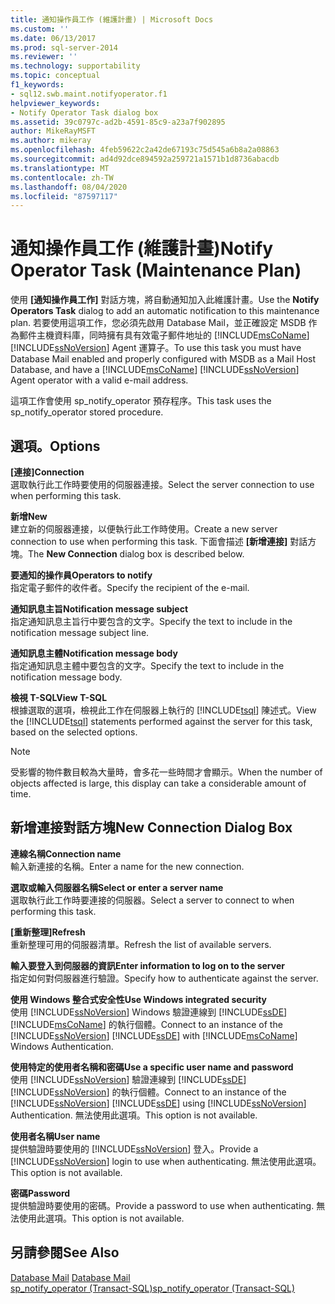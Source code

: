 ```yaml
---
title: 通知操作員工作 (維護計畫) | Microsoft Docs
ms.custom: ''
ms.date: 06/13/2017
ms.prod: sql-server-2014
ms.reviewer: ''
ms.technology: supportability
ms.topic: conceptual
f1_keywords:
- sql12.swb.maint.notifyoperator.f1
helpviewer_keywords:
- Notify Operator Task dialog box
ms.assetid: 39c0797c-ad2b-4591-85c9-a23a7f902895
author: MikeRayMSFT
ms.author: mikeray
ms.openlocfilehash: 4feb59622c2a42de67193c75d545a6b8a2a08863
ms.sourcegitcommit: ad4d92dce894592a259721a1571b1d8736abacdb
ms.translationtype: MT
ms.contentlocale: zh-TW
ms.lasthandoff: 08/04/2020
ms.locfileid: "87597117"
---
```

# <a name="notify-operator-task-maintenance-plan"></a><span data-ttu-id="0af00-102">通知操作員工作 (維護計畫)</span><span class="sxs-lookup"><span data-stu-id="0af00-102">Notify Operator Task (Maintenance Plan)</span></span>
  <span data-ttu-id="0af00-103">使用 **[通知操作員工作]** 對話方塊，將自動通知加入此維護計畫。</span><span class="sxs-lookup"><span data-stu-id="0af00-103">Use the **Notify Operators Task** dialog to add an automatic notification to this maintenance plan.</span></span> <span data-ttu-id="0af00-104">若要使用這項工作，您必須先啟用 Database Mail，並正確設定 MSDB 作為郵件主機資料庫，同時擁有具有效電子郵件地址的 [!INCLUDE[msCoName](../../includes/msconame-md.md)] [!INCLUDE[ssNoVersion](../../includes/ssnoversion-md.md)] Agent 運算子。</span><span class="sxs-lookup"><span data-stu-id="0af00-104">To use this task you must have Database Mail enabled and properly configured with MSDB as a Mail Host Database, and have a [!INCLUDE[msCoName](../../includes/msconame-md.md)] [!INCLUDE[ssNoVersion](../../includes/ssnoversion-md.md)] Agent operator with a valid e-mail address.</span></span>  
  
 <span data-ttu-id="0af00-105">這項工作會使用 sp_notify_operator 預存程序。</span><span class="sxs-lookup"><span data-stu-id="0af00-105">This task uses the sp_notify_operator stored procedure.</span></span>  
  
## <a name="options"></a><span data-ttu-id="0af00-106">選項。</span><span class="sxs-lookup"><span data-stu-id="0af00-106">Options</span></span>  
 <span data-ttu-id="0af00-107">**[連接]**</span><span class="sxs-lookup"><span data-stu-id="0af00-107">**Connection**</span></span>  
 <span data-ttu-id="0af00-108">選取執行此工作時要使用的伺服器連接。</span><span class="sxs-lookup"><span data-stu-id="0af00-108">Select the server connection to use when performing this task.</span></span>  
  
 <span data-ttu-id="0af00-109">**新增**</span><span class="sxs-lookup"><span data-stu-id="0af00-109">**New**</span></span>  
 <span data-ttu-id="0af00-110">建立新的伺服器連接，以便執行此工作時使用。</span><span class="sxs-lookup"><span data-stu-id="0af00-110">Create a new server connection to use when performing this task.</span></span> <span data-ttu-id="0af00-111">下面會描述 **[新增連接]** 對話方塊。</span><span class="sxs-lookup"><span data-stu-id="0af00-111">The **New Connection** dialog box is described below.</span></span>  
  
 <span data-ttu-id="0af00-112">**要通知的操作員**</span><span class="sxs-lookup"><span data-stu-id="0af00-112">**Operators to notify**</span></span>  
 <span data-ttu-id="0af00-113">指定電子郵件的收件者。</span><span class="sxs-lookup"><span data-stu-id="0af00-113">Specify the recipient of the e-mail.</span></span>  
  
 <span data-ttu-id="0af00-114">**通知訊息主旨**</span><span class="sxs-lookup"><span data-stu-id="0af00-114">**Notification message subject**</span></span>  
 <span data-ttu-id="0af00-115">指定通知訊息主旨行中要包含的文字。</span><span class="sxs-lookup"><span data-stu-id="0af00-115">Specify the text to include in the notification message subject line.</span></span>  
  
 <span data-ttu-id="0af00-116">**通知訊息主體**</span><span class="sxs-lookup"><span data-stu-id="0af00-116">**Notification message body**</span></span>  
 <span data-ttu-id="0af00-117">指定通知訊息主體中要包含的文字。</span><span class="sxs-lookup"><span data-stu-id="0af00-117">Specify the text to include in the notification message body.</span></span>  
  
 <span data-ttu-id="0af00-118">**檢視 T-SQL**</span><span class="sxs-lookup"><span data-stu-id="0af00-118">**View T-SQL**</span></span>  
 <span data-ttu-id="0af00-119">根據選取的選項，檢視此工作在伺服器上執行的 [!INCLUDE[tsql](../../includes/tsql-md.md)] 陳述式。</span><span class="sxs-lookup"><span data-stu-id="0af00-119">View the [!INCLUDE[tsql](../../includes/tsql-md.md)] statements performed against the server for this task, based on the selected options.</span></span>  
  
> [!NOTE]  
>  <span data-ttu-id="0af00-120">受影響的物件數目較為大量時，會多花一些時間才會顯示。</span><span class="sxs-lookup"><span data-stu-id="0af00-120">When the number of objects affected is large, this display can take a considerable amount of time.</span></span>  
  
## <a name="new-connection-dialog-box"></a><span data-ttu-id="0af00-121">新增連接對話方塊</span><span class="sxs-lookup"><span data-stu-id="0af00-121">New Connection Dialog Box</span></span>  
 <span data-ttu-id="0af00-122">**連線名稱**</span><span class="sxs-lookup"><span data-stu-id="0af00-122">**Connection name**</span></span>  
 <span data-ttu-id="0af00-123">輸入新連接的名稱。</span><span class="sxs-lookup"><span data-stu-id="0af00-123">Enter a name for the new connection.</span></span>  
  
 <span data-ttu-id="0af00-124">**選取或輸入伺服器名稱**</span><span class="sxs-lookup"><span data-stu-id="0af00-124">**Select or enter a server name**</span></span>  
 <span data-ttu-id="0af00-125">選取執行此工作時要連接的伺服器。</span><span class="sxs-lookup"><span data-stu-id="0af00-125">Select a server to connect to when performing this task.</span></span>  
  
 <span data-ttu-id="0af00-126">**[重新整理]**</span><span class="sxs-lookup"><span data-stu-id="0af00-126">**Refresh**</span></span>  
 <span data-ttu-id="0af00-127">重新整理可用的伺服器清單。</span><span class="sxs-lookup"><span data-stu-id="0af00-127">Refresh the list of available servers.</span></span>  
  
 <span data-ttu-id="0af00-128">**輸入要登入到伺服器的資訊**</span><span class="sxs-lookup"><span data-stu-id="0af00-128">**Enter information to log on to the server**</span></span>  
 <span data-ttu-id="0af00-129">指定如何對伺服器進行驗證。</span><span class="sxs-lookup"><span data-stu-id="0af00-129">Specify how to authenticate against the server.</span></span>  
  
 <span data-ttu-id="0af00-130">**使用 Windows 整合式安全性**</span><span class="sxs-lookup"><span data-stu-id="0af00-130">**Use Windows integrated security**</span></span>  
 <span data-ttu-id="0af00-131">使用 [!INCLUDE[ssNoVersion](../../includes/ssnoversion-md.md)] Windows 驗證連線到 [!INCLUDE[ssDE](../../includes/ssde-md.md)] [!INCLUDE[msCoName](../../includes/msconame-md.md)] 的執行個體。</span><span class="sxs-lookup"><span data-stu-id="0af00-131">Connect to an instance of the [!INCLUDE[ssNoVersion](../../includes/ssnoversion-md.md)] [!INCLUDE[ssDE](../../includes/ssde-md.md)] with [!INCLUDE[msCoName](../../includes/msconame-md.md)] Windows Authentication.</span></span>  
  
 <span data-ttu-id="0af00-132">**使用特定的使用者名稱和密碼**</span><span class="sxs-lookup"><span data-stu-id="0af00-132">**Use a specific user name and password**</span></span>  
 <span data-ttu-id="0af00-133">使用 [!INCLUDE[ssNoVersion](../../includes/ssnoversion-md.md)] 驗證連線到 [!INCLUDE[ssDE](../../includes/ssde-md.md)] [!INCLUDE[ssNoVersion](../../includes/ssnoversion-md.md)] 的執行個體。</span><span class="sxs-lookup"><span data-stu-id="0af00-133">Connect to an instance of the [!INCLUDE[ssNoVersion](../../includes/ssnoversion-md.md)] [!INCLUDE[ssDE](../../includes/ssde-md.md)] using [!INCLUDE[ssNoVersion](../../includes/ssnoversion-md.md)] Authentication.</span></span> <span data-ttu-id="0af00-134">無法使用此選項。</span><span class="sxs-lookup"><span data-stu-id="0af00-134">This option is not available.</span></span>  
  
 <span data-ttu-id="0af00-135">**使用者名稱**</span><span class="sxs-lookup"><span data-stu-id="0af00-135">**User name**</span></span>  
 <span data-ttu-id="0af00-136">提供驗證時要使用的 [!INCLUDE[ssNoVersion](../../includes/ssnoversion-md.md)] 登入。</span><span class="sxs-lookup"><span data-stu-id="0af00-136">Provide a [!INCLUDE[ssNoVersion](../../includes/ssnoversion-md.md)] login to use when authenticating.</span></span> <span data-ttu-id="0af00-137">無法使用此選項。</span><span class="sxs-lookup"><span data-stu-id="0af00-137">This option is not available.</span></span>  
  
 <span data-ttu-id="0af00-138">**密碼**</span><span class="sxs-lookup"><span data-stu-id="0af00-138">**Password**</span></span>  
 <span data-ttu-id="0af00-139">提供驗證時要使用的密碼。</span><span class="sxs-lookup"><span data-stu-id="0af00-139">Provide a password to use when authenticating.</span></span> <span data-ttu-id="0af00-140">無法使用此選項。</span><span class="sxs-lookup"><span data-stu-id="0af00-140">This option is not available.</span></span>  
  
## <a name="see-also"></a><span data-ttu-id="0af00-141">另請參閱</span><span class="sxs-lookup"><span data-stu-id="0af00-141">See Also</span></span>  
 <span data-ttu-id="0af00-142">[Database Mail](../database-mail/database-mail.md) </span><span class="sxs-lookup"><span data-stu-id="0af00-142">[Database Mail](../database-mail/database-mail.md) </span></span>  
 [<span data-ttu-id="0af00-143">sp_notify_operator &#40;Transact-SQL&#41;</span><span class="sxs-lookup"><span data-stu-id="0af00-143">sp_notify_operator &#40;Transact-SQL&#41;</span></span>](/sql/relational-databases/system-stored-procedures/sp-notify-operator-transact-sql)  
  
  
